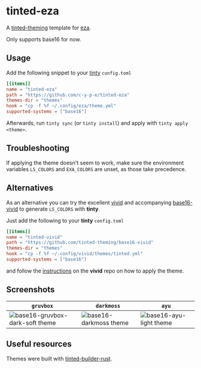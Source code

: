 # tinted-eza

A [tinted-theming](https://github.com/tinted-theming) template for [eza](https://github.com/eza-community/eza).

Only supports base16 for now.

## Usage
Add the following snippet to your [tinty](https://github.com/tinted-theming/tinty) `config.toml`
```toml
[[items]]
name = "tinted-eza"
path = "https://github.com/c-y-p-e/tinted-eza"
themes-dir = "themes"
hook = "cp -f %f ~/.config/eza/theme.yml"
supported-systems = ["base16"]
```

Afterwards, run `tinty sync` (or `tinty install`) and apply with `tinty apply <theme>`.

## Troubleshooting
If applying the theme doesn't seem to work, make sure the environment variables `LS_COLORS` and `EXA_COLORS` are unset, as those take precedence.

## Alternatives
As an alternative you can try the excellent [vivid](https://github.com/sharkdp/vivid) and accompanying [base16-vivid](https://github.com/tinted-theming/base16-vivid) to generate `LS_COLORS` with **tinty**.

Just add the following to your **tinty** `config.toml`
```toml
[[items]]
name = "tinted-vivid"
path = "https://github.com/tinted-theming/base16-vivid"
themes-dir = "themes"
hook = "cp -f %f ~/.config/vivid/themes/tinted.yml"
supported-systems = ["base16"]
```

and follow the [instructions](https://github.com/sharkdp/vivid?tab=readme-ov-file#usage) on the **vivid** repo on how to apply the theme.

## Screenshots
| `gruvbox` | `darkmoss` | `ayu` |
| --- | --- | --- |
| ![base16-gruvbox-dark-soft theme](https://i.imgur.com/4Us6MXZ.png) | ![base16-darkmoss theme](https://i.imgur.com/FOd032s.png) | ![base16-ayu-light theme](https://i.imgur.com/r5FjSJw.png) |

## Useful resources
Themes were built with [tinted-builder-rust](https://github.com/tinted-theming/tinted-builder-rust).
